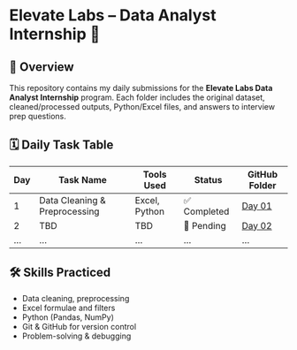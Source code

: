 # Elevate Labs – Data Analyst Internship 🧠

## 📌 Overview
This repository contains my daily submissions for the **Elevate Labs Data Analyst Internship** program. Each folder includes the original dataset, cleaned/processed outputs, Python/Excel files, and answers to interview prep questions.

## 🗓️ Daily Task Table

| Day | Task Name | Tools Used | Status | GitHub Folder |
|-----|-----------|------------|--------|---------------|
| 1   | Data Cleaning & Preprocessing | Excel, Python | ✅ Completed | [Day 01](./Day_01_Data_Cleaning) |
| 2   | TBD | TBD | 🔄 Pending | [Day 02](./day_02_task_name) |
| …   | … | … | … | … |

## 🛠️ Skills Practiced
- Data cleaning, preprocessing
- Excel formulae and filters
- Python (Pandas, NumPy)
- Git & GitHub for version control
- Problem-solving & debugging
